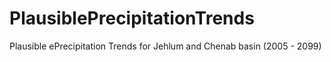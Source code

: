 # PlausiblePrecipitationTrends
Plausible ePrecipitation Trends for Jehlum and Chenab basin (2005 - 2099)
